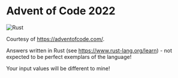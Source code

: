 # Advent of Code 2022
![Rust](https://github.com/positronicarts/aoc2022/actions/workflows/rust.yml/badge.svg)

Courtesy of https://adventofcode.com/.

Answers written in Rust (see https://www.rust-lang.org/learn) - not expected to be perfect exemplars of the language!

Your input values will be different to mine!